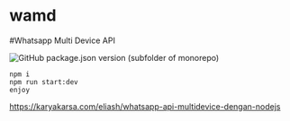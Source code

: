 # wamd
#Whatsapp Multi Device API

![GitHub package.json version (subfolder of monorepo)](https://img.shields.io/github/package-json/v/eliash9/wamd)
```
npm i
npm run start:dev
enjoy
```
https://karyakarsa.com/eliash/whatsapp-api-multidevice-dengan-nodejs
